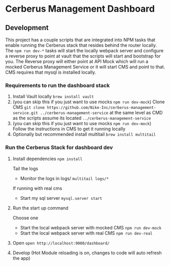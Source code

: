 # Cerberus Management Dashboard

## Development
This project has a couple scripts that are integrated into NPM tasks that enable running the Cerberus stack that resides behind the router locally.
The `npm run dev-*` tasks will start the locally webpack server and configure a reverse proxy to point at vault that the scripts will start and bootstrap for you.
The Reverse proxy will either point at API Mock which will run a mocked Cerberus Management Service or it will start CMS and point to that. CMS requires that mysql is installed locally.

### Requirements to run the dashboard stack
1. Install Vault locally `brew install vault`
2. (you can skip this if you just want to use mocks `npm run dev-mock`) Clone CMS `git clone https://github.com/Nike-Inc/cerberus-management-service.git ../cerberus-management-service` at the same level as CMD as the scripts assume its located `../cerberus-management-service`
3. (you can skip this if you just want to use mocks `npm run dev-mock`) Follow the instructions in CMS to get it running locally
4. Optionally but recommended install multitail `brew install multitail`

### Run the Cerberus Stack for dashboard dev
1. Install dependencies `npm install`
    
    Tail the logs

    * Monitor the logs in logs/ `multitail logs/*`
    
    If running with real cms
    
    * Start my sql server `mysql.server start`
    
2. Run the start up command
    
    Choose one
    
    * Start the local webpack server with mocked CMS `npm run dev-mock`
    * Start the local webpack server with real CMS `npm run dev-real`
    
3. Open `open http://localhost:9000/dashboard/`
4. Develop (Hot Module reloading is on, changes to code will auto refresh the app)
